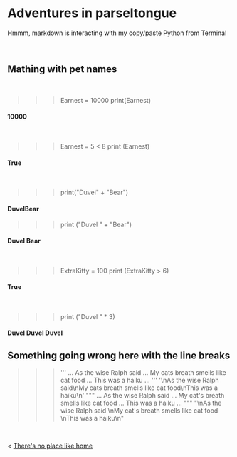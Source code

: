 # Adventures in parseltongue

Hmmm, markdown is interacting with my copy/paste Python from Terminal

&nbsp; &nbsp; &nbsp; &nbsp;

## Mathing with pet names

&nbsp; &nbsp;

>>> Earnest = 10000
>>> print(Earnest)
#### 10000

&nbsp;

>>> Earnest = 5 < 8
>>> print (Earnest)
#### True

&nbsp;

>>> print("Duvel" + "Bear")
#### DuvelBear

>>> print ("Duvel " + "Bear")
#### Duvel Bear

&nbsp;

>>> ExtraKitty = 100
>>> print (ExtraKitty > 6)
#### True

&nbsp;

>>> print ("Duvel " * 3)
#### Duvel Duvel Duvel 


## Something going wrong here with the line breaks

>>> '''
... As the wise Ralph said
... My cats breath smells like cat food
... This was a haiku
... '''
'\nAs the wise Ralph said\nMy cats breath smells like cat food\nThis was a haiku\n'
>>> """
... As the wise Ralph said 
... My cat's breath smells like cat food 
... This was a haiku
... """
"\nAs the wise Ralph said \nMy cat's breath smells like cat food \nThis was a haiku\n"
>>> 


&nbsp; &nbsp; &nbsp; &nbsp;
  

< [There's no place like home](./index.md)
